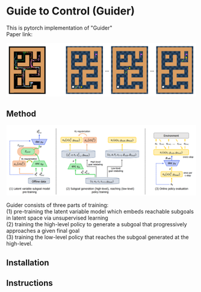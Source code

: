 # Guide to Control (Guider)

This is pytorch implementation of "Guider"<br>
Paper link:

![Overview](image.png)

## Method

![Framework](image-1.png)

Guider consists of three parts of training:<br>
(1) pre-training the latent variable model which embeds reachable
subgoals in latent space via unsupervised learning<br>
(2) training the high-level policy to generate a subgoal that progressively
approaches a given final goal<br>
(3) training the low-level policy that reaches the subgoal generated at the high-level.

## Installation

## Instructions